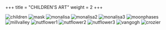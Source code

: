 +++
title = "CHILDREN'S ART"
weight = 2
+++

![children](children.jpg)
![mask](mask.jpg)
![monalisa](monalisa.jpg)
![monalisa2](monalisa2.jpg)
![monalisa3](monalisa3.jpg)
![moonphases](moonphases.jpg)
![millvalley](millvalley.jpg)
![nutflower1](nutflower1.jpg)
![nutflower2](nutflower2.jpg)
![nutflower3](nutflower3.jpg)
![vangogh](vangogh.jpg)
![crozier](crozier.jpg)
